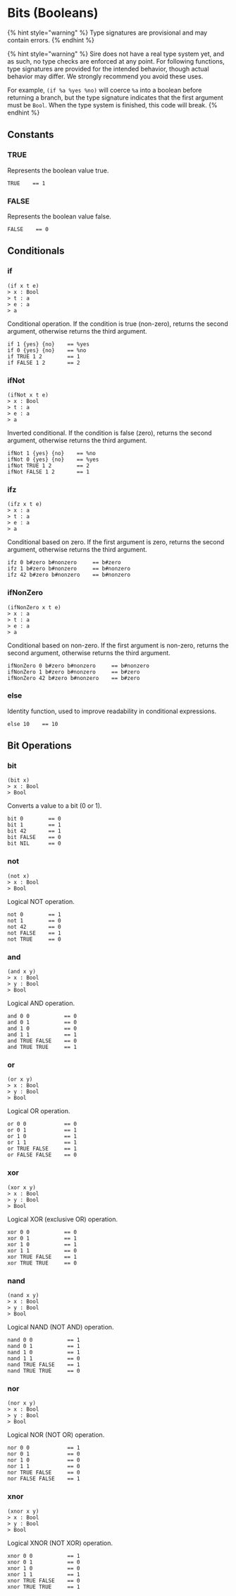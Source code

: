 # Bits (Booleans)

{% hint style="warning" %}
Type signatures are provisional and may contain errors.
{% endhint %}

{% hint style="warning" %}
Sire does not have a real type system yet, and as such, no type checks are enforced at any point. For following functions, type signatures are provided for the intended behavior, though actual behavior may differ. We strongly recommend you avoid these uses.&#x20;

For example, `(if %a %yes %no)` will coerce `%a` into a boolean before returning a branch, but the type signature indicates that the first argument must be `Bool`.  When the type system is finished, this code will break.&#x20;
{% endhint %}

## Constants

### TRUE

Represents the boolean value true.

```sire
TRUE    == 1
```

### FALSE

Represents the boolean value false.

```sire
FALSE    == 0
```

## Conditionals

### if

```
(if x t e)
> x : Bool
> t : a
> e : a
> a
```

Conditional operation. If the condition is true (non-zero), returns the second argument, otherwise returns the third argument.

```sire
if 1 {yes} {no}    == %yes
if 0 {yes} {no}    == %no
if TRUE 1 2        == 1
if FALSE 1 2       == 2
```

### ifNot

```
(ifNot x t e)
> x : Bool
> t : a
> e : a
> a
```

Inverted conditional. If the condition is false (zero), returns the second argument, otherwise returns the third argument.

```sire
ifNot 1 {yes} {no}    == %no
ifNot 0 {yes} {no}    == %yes
ifNot TRUE 1 2        == 2
ifNot FALSE 1 2       == 1
```

### ifz

```
(ifz x t e)
> x : a
> t : a
> e : a
> a
```

Conditional based on zero. If the first argument is zero, returns the second argument, otherwise returns the third argument.

```sire
ifz 0 b#zero b#nonzero     == b#zero
ifz 1 b#zero b#nonzero     == b#nonzero
ifz 42 b#zero b#nonzero    == b#nonzero
```

### ifNonZero

```
(ifNonZero x t e)
> x : a
> t : a
> e : a
> a
```

Conditional based on non-zero. If the first argument is non-zero, returns the second argument, otherwise returns the third argument.

```sire
ifNonZero 0 b#zero b#nonzero     == b#nonzero
ifNonZero 1 b#zero b#nonzero     == b#zero
ifNonZero 42 b#zero b#nonzero    == b#zero
```

### else

Identity function, used to improve readability in conditional expressions.

```sire
else 10    == 10
```

## Bit Operations

### bit

```
(bit x)
> x : Bool
> Bool
```

Converts a value to a bit (0 or 1).

```sire
bit 0        == 0
bit 1        == 1
bit 42       == 1
bit FALSE    == 0
bit NIL      == 0
```

### not

```
(not x)
> x : Bool
> Bool
```

Logical NOT operation.

```sire
not 0        == 1
not 1        == 0
not 42       == 0
not FALSE    == 1
not TRUE     == 0
```

### and

```
(and x y)
> x : Bool
> y : Bool
> Bool
```

Logical AND operation.

```sire
and 0 0           == 0
and 0 1           == 0
and 1 0           == 0
and 1 1           == 1
and TRUE FALSE    == 0
and TRUE TRUE     == 1
```

### or

```
(or x y)
> x : Bool
> y : Bool
> Bool
```

Logical OR operation.

```sire
or 0 0            == 0
or 0 1            == 1
or 1 0            == 1
or 1 1            == 1
or TRUE FALSE     == 1
or FALSE FALSE    == 0
```

### xor

```
(xor x y)
> x : Bool
> y : Bool
> Bool
```

Logical XOR (exclusive OR) operation.

```sire
xor 0 0           == 0
xor 0 1           == 1
xor 1 0           == 1
xor 1 1           == 0
xor TRUE FALSE    == 1
xor TRUE TRUE     == 0
```

### nand

```
(nand x y)
> x : Bool
> y : Bool
> Bool
```

Logical NAND (NOT AND) operation.

```sire
nand 0 0           == 1
nand 0 1           == 1
nand 1 0           == 1
nand 1 1           == 0
nand TRUE FALSE    == 1
nand TRUE TRUE     == 0
```

### nor

```
(nor x y)
> x : Bool
> y : Bool
> Bool
```

Logical NOR (NOT OR) operation.

```sire
nor 0 0            == 1
nor 0 1            == 0
nor 1 0            == 0
nor 1 1            == 0
nor TRUE FALSE     == 0
nor FALSE FALSE    == 1
```

### xnor

```
(xnor x y)
> x : Bool
> y : Bool
> Bool
```

Logical XNOR (NOT XOR) operation.

```sire
xnor 0 0           == 1
xnor 0 1           == 0
xnor 1 0           == 0
xnor 1 1           == 1
xnor TRUE FALSE    == 0
xnor TRUE TRUE     == 1
```

